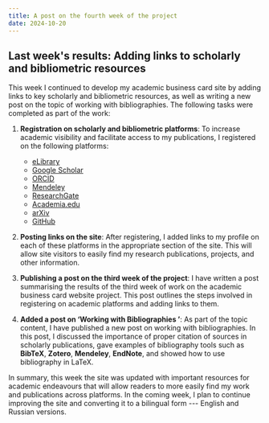```yaml
---
title: A post on the fourth week of the project
date: 2024-10-20
---
```


## Last week's results: Adding links to scholarly and bibliometric resources

This week I continued to develop my academic business card site by adding links to key scholarly and bibliometric resources, as well as writing a new post on the topic of working with bibliographies. The following tasks were completed as part of the work:

1. **Registration on scholarly and bibliometric platforms**: 
   To increase academic visibility and facilitate access to my publications, I registered on the following platforms:
   
   - [eLibrary](https://elibrary.ru/)
   - [Google Scholar](https://scholar.google.com/)
   - [ORCID](https://orcid.org/)
   - [Mendeley](https://www.mendeley.com/)
   - [ResearchGate](https://www.researchgate.net/)
   - [Academia.edu](https://www.academia.edu/)
   - [arXiv](https://arxiv.org/)
   - [GitHub](https://github.com/)

2. **Posting links on the site**: 
   After registering, I added links to my profile on each of these platforms in the appropriate section of the site. This will allow site visitors to easily find my research publications, projects, and other information.

3. **Publishing a post on the third week of the project**: 
   I have written a post summarising the results of the third week of work on the academic business card website project. This post outlines the steps involved in registering on academic platforms and adding links to them.

4. **Added a post on ‘Working with Bibliographies ’**: 
   As part of the topic content, I have published a new post on working with bibliographies. In this post, I discussed the importance of proper citation of sources in scholarly publications, gave examples of bibliography tools such as **BibTeX**, **Zotero**, **Mendeley**, **EndNote**, and showed how to use bibliography in LaTeX.

In summary, this week the site was updated with important resources for academic endeavours that will allow readers to more easily find my work and publications across platforms. In the coming week, I plan to continue improving the site and converting it to a bilingual form --- English and Russian versions.